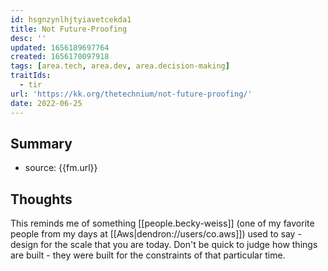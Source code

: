 ```yaml
---
id: hsgnzynlhjtyiavetcekda1
title: Not Future-Proofing
desc: ''
updated: 1656189697764
created: 1656170097918
tags: [area.tech, area.dev, area.decision-making]
traitIds:
  - tir
url: 'https://kk.org/thetechnium/not-future-proofing/'
date: 2022-06-25
---
```


## Summary
- source: {{fm.url}}

## Thoughts

This reminds me of something [[people.becky-weiss]] (one of my favorite people from my days at [[Aws|dendron://users/co.aws]]) used to say - design for the scale that you are today. Don't be quick to judge how things are built - they were built for the constraints of that particular time. 
